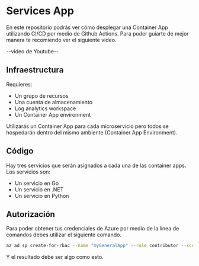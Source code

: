 # Services App

En este repositorio podrás ver cómo desplegar una Container App utilizando CI/CD por medio de Github Actions. Para poder guiarte de mejor manera te recomiendo ver el siguiente video.

--video de Youtube--

## Infraestructura

Requieres:

* Un grupo de recursos
* Una cuenta de almacenamiento
* Log analytics workspace
* Un Container App environment

Utilizarás un Container App para cada microservicio pero todos se hospedarán dentro del mismo ambiente (Container App Environment).

## Código

Hay tres servicios que serán asignados a cada una de las container apps. Los servicios son:

* Un servicio en Go
* Un servicio en .NET
* Un servicio en Python

## Autorización

Para poder obtener tus credenciales de Azure por medio de la línea de comandos debes utilizar el siguiente comando.

```bash
az ad sp create-for-rbac --name "myGeneralApp" --role contributor --scopes /subscription/<id de tu suscripción> --sdk-auth
```
Y el resultado debe ser algo como esto.

